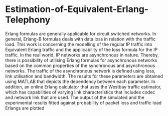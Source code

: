 # Estimation-of-Equivalent-Erlang-Telephony
Erlang formulas are generally applicable for circuit switched networks. In general, Erlang-B formulas deals with data loss in relation with the traffic load. This work is concerning the modelling of the regular IP traffic into Equivalent Erlang traffic and the applicability of the loss formula for the IP traffic. In the real world, IP networks are asynchronous in nature. Thereby, there is possibility of utilising Erlang formulas for asynchronous networks based on the common properties of the synchronous and asynchronous networks. The traffic of the asynchronous network is defined using loss, link utilisation and bandwidth. The results for these parameters are obtained using MATLAB that depicts the dependency between each parameter. In addition, an online Erlang calculator that uses the Westbay traffic estimator, which has capabilities of varying link characteristics that includes codec and network link that are used. The output of the simulated and the experimental results fitted against probability of packet loss and traffic load Erlangs are plotted
